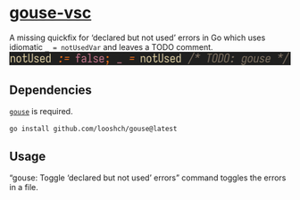 # [gouse-vsc](https://marketplace.visualstudio.com/items?itemName=looshch.gouse)
A missing quickfix for ‘declared but not used’ errors in Go which uses
idiomatic `_ = notUsedVar` and leaves a TODO comment.
![a demo gif](https://raw.githubusercontent.com/looshch/gouse/master/demo.gif)

## Dependencies
[`gouse`](https://github.com/looshch/gouse) is required.
```
go install github.com/looshch/gouse@latest
```

## Usage
“gouse: Toggle ‘declared but not used’ errors” command toggles the errors in a file.
